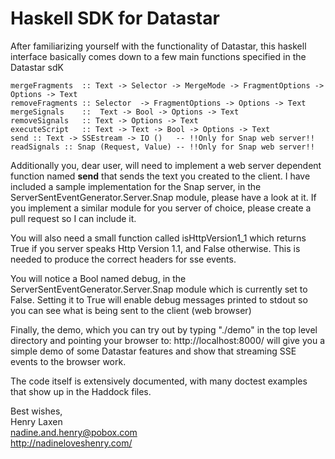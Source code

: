 # Haskell SDK for Datastar

After familiarizing yourself with the functionality of Datastar, this
haskell interface basically comes down to a few main functions
specified in the Datastar sdK

    mergeFragments  :: Text -> Selector -> MergeMode -> FragmentOptions -> Options -> Text
    removeFragments :: Selector  -> FragmentOptions -> Options -> Text
    mergeSignals    ::  Text -> Bool -> Options -> Text
    removeSignals   :: Text -> Options -> Text
    executeScript   :: Text -> Text -> Bool -> Options -> Text
    send :: Text -> SSEstream -> IO ()   -- !!Only for Snap web server!!
    readSignals :: Snap (Request, Value) -- !!Only for Snap web server!!

Additionally you, dear user, will need to implement a web server
dependent function named **send** that sends the text you created to
the client. I have included a sample implementation for the Snap
server, in the ServerSentEventGenerator.Server.Snap module, please
have a look at it.  If you implement a similar module for you server
of choice, please create a pull request so I can include it.

You will also need a small function called isHttpVersion1_1 which
returns True if you server speaks Http Version 1.1, and False
otherwise.  This is needed to produce the correct headers for sse
events.

You will notice a Bool named debug, in the
ServerSentEventGenerator.Server.Snap module which is currently set to
False.  Setting it to True will enable debug messages printed to
stdout so you can see what is being sent to the client (web browser)

Finally, the demo, which you can try out by typing "./demo" in the 
top level directory and pointing your browser to:
  http://localhost:8000/
will give you a simple demo of some Datastar features and show that
streaming SSE events to the browser work. 

The code itself is extensively documented, with many doctest examples
that show up in the Haddock files.

Best wishes,  
Henry Laxen  
nadine.and.henry@pobox.com  
http://nadineloveshenry.com/  

